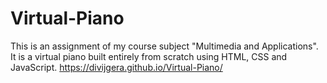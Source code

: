 # Virtual-Piano
This is an assignment of my course subject "Multimedia and Applications". It is a virtual piano built entirely from scratch using HTML, CSS and JavaScript.
https://divijgera.github.io/Virtual-Piano/
